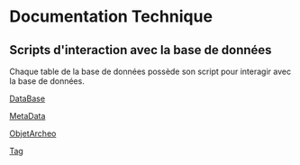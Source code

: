 # Documentation Technique

## Scripts d'interaction avec la base de données
Chaque table de la base de données possède son script pour interagir avec la base de données.


[DataBase](./docs_classes/database.md)

[MetaData](./docs_classes/metadata.md)

[ObjetArcheo](./docs_classes/objetarcheo.md)

[Tag](./docs_classes/tag.md)